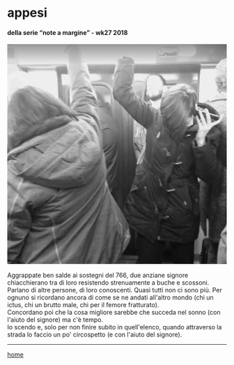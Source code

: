 # appesi  

#### della serie “note a margine” - wk27 2018  
![](/interarete042.png "Metro B - appese")  

Aggrappate ben salde ai sostegni del 766, due anziane signore chiacchierano tra di loro resistendo strenuamente a buche e scossoni. Parlano di altre persone, di loro conoscenti. Quasi tutti non ci sono più. Per ognuno si ricordano ancora di come se ne andati all'altro mondo (chi un ictus, chi un brutto male, chi per il femore fratturato).  
Concordano poi che la cosa migliore sarebbe che succeda nel sonno (con l'aiuto del signore) ma c'è tempo.  
Io scendo e, solo per non finire subito in quell'elenco, quando attraverso la strada lo faccio un po' circospetto (e con l'aiuto del signore).  

---  
[home](/interarete.md)
